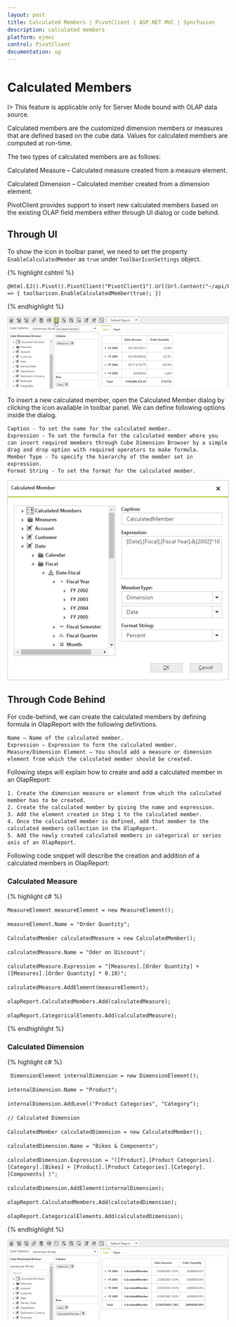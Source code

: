 ```yaml
---
layout: post
title: Calculated Members | PivotClient | ASP.NET MVC | Syncfusion
description: calculated members
platform: ejmvc
control: PivotClient
documentation: ug
---
```


# Calculated Members

I> This feature is applicable only for Server Mode bound with OLAP data source.

Calculated members are the customized dimension members or measures that are defined based on the cube data. Values for calculated members are computed at run-time. 

The two types of calculated members are as follows:

Calculated Measure – Calculated measure created from a measure element.

Calculated Dimension – Calculated member created from a dimension element.

PivotClient provides support to insert new calculated members based on the existing OLAP field members either through UI dialog or code behind.

## Through UI

To show the icon in toolbar panel, we need to set the property `EnableCalculatedMember` as `true` under `ToolbarIconSettings` object.

{% highlight cshtml %}

    @Html.EJ().Pivot().PivotClient("PivotClient1").Url(Url.Content("~/api/OlapClient")).ToolbarIconSettings(toolbaricon => { toolbaricon.EnableCalculatedMember(true); })

{% endhighlight %}

![](Calculated-Members_images/icon.png)

To insert a new calculated member, open the Calculated Member dialog by clicking the icon available in toolbar panel. We can define following options inside the dialog.

    Caption - To set the name for the calculated member.
    Expression - To set the formula for the calculated member where you can insert required members through Cube Dimension Browser by a simple drag and drop option with required operators to make formula.
    Member Type - To specify the hierarchy of the member set in expression.
    Format String - To set the format for the calculated member. 

![](Calculated-Members_images/dialog.png)

## Through Code Behind

For code-behind, we can create the calculated members by defining formula in OlapReport with the following definitions.

    Name – Name of the calculated member.
    Expression – Expression to form the calculated member.
    Measure/Dimension Element – You should add a measure or dimension element from which the calculated member should be created.

Following steps will explain how to create and add a calculated member in an OlapReport:

    1. Create the dimension measure or element from which the calculated member has to be created.
    2. Create the calculated member by giving the name and expression.
    3. Add the element created in Step 1 to the calculated member.
    4. Once the calculated member is defined, add that member to the calculated members collection in the OlapReport.
    5. Add the newly created calculated members in categorical or series axis of an OlapReport.

Following code snippet will describe the creation and addition of a calculated members in OlapReport:

### Calculated Measure

{% highlight c# %}

    MeasureElement measureElement = new MeasureElement();

    measureElement.Name = "Order Quantity";

    CalculatedMember calculatedMeasure = new CalculatedMember();

    calculatedMeasure.Name = "Oder on Discount";

    calculatedMeasure.Expression = "[Measures].[Order Quantity] + ([Measures].[Order Quantity] * 0.10)";

    calculatedMeasure.AddElement(measureElement);

    olapReport.CalculatedMembers.Add(calculatedMeasure);

    olapReport.CategoricalElements.Add(calculatedMeasure);

{% endhighlight %}

### Calculated Dimension

{% highlight c# %}

     DimensionElement internalDimension = new DimensionElement();

    internalDimension.Name = "Product";

    internalDimension.AddLevel("Product Categories", "Category");

    // Calculated Dimension

    CalculatedMember calculatedDimension = new CalculatedMember();

    calculatedDimension.Name = "Bikes & Components";

    calculatedDimension.Expression = "([Product].[Product Categories].[Category].[Bikes] + [Product].[Product Categories].[Category].[Components] )";

    calculatedDimension.AddElement(internalDimension);

    olapReport.CalculatedMembers.Add(calculatedDimension);
    
    olapReport.CategoricalElements.Add(calculatedDimension);

{% endhighlight %}

![](Calculated-Members_images/members.png)